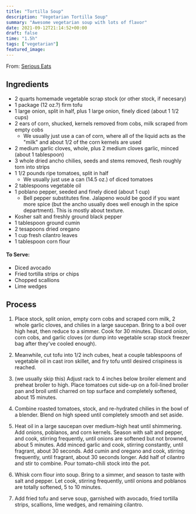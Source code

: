```yaml
---
title: "Tortilla Soup"
description: "Vegetarian Tortilla Soup"
summary: "Awesome vegetarian soup with lots of flavor"
date: 2021-09-12T21:14:52+00:00
draft: false
time: "1.5h"
tags: ["vegetarian"]
featured_image: 
---
```


From: [Serious Eats](https://www.seriouseats.com/real-deal-tortilla-soup-recipe "Real Deal Tortilla Soup Recipe")

## Ingredients

- 2 quarts homemade vegetable scrap stock (or other stock, if necesary)
- 1 package (12 oz.?) firm tofu
- 1 large onion, split in half, plus 1 large onion, finely diced (about 1 1/2 cups)
- 2 ears of corn, shucked, kernels removed from cobs, milk scraped from empty cobs
  - We usually just use a can of corn, where all of the liquid acts as the "milk" and about 1/2 of the corn kernels are used
- 2 medium garlic cloves, whole, plus 2 medium cloves garlic, minced (about 1 tablespoon)
- 3 whole dried ancho chilies, seeds and stems removed, flesh roughly torn into strips
- 1 1/2 pounds ripe tomatoes, split in half
  - We usually just use a can (14.5 oz.) of diced tomatoes
- 2 tablespoons vegetable oil
- 1 poblano pepper, seeded and finely diced (about 1 cup)
  - Bell pepper substitutes fine.  Jalapeno would be good if you want more spice (but the ancho usually does well enough in the spice department).  This is mostly about texture.
- Kosher salt and freshly ground black pepper
- 1 tablespoon ground cumin
- 2 tesapoons dried oregano
- 1 cup fresh cilantro leaves
- 1 tablespoon corn flour
 
#### To Serve:
- Diced avocado
- Fried tortilla strips or chips
- Chopped scallions
- Lime wedges

## Process

1. Place stock, split onion, empty corn cobs and scraped corn milk, 2 whole garlic cloves, and chilies in a large saucepan. Bring to a boil over high heat, then reduce to a simmer. Cook for 30 minutes. Discard onion, corn cobs, and garlic cloves (or dump into vegetable scrap stock freezer bag after they've cooled enough).

1. Meanwhile, cut tofu into 1/2 inch cubes, heat a couple tablespoons of vegetable oil in cast iron skillet, and fry tofu until desired crispiness is reached.

1. (we usually skip this) Adjust rack to 4 inches below broiler element and preheat broiler to high. Place tomatoes cut side-up on a foil-lined broiler pan and broil until charred on top surface and completely softened, about 15 minutes.

1. Combine roasted tomatoes, stock, and re-hydrated chilies in the bowl of a blender. Blend on high speed until completely smooth and set aside.

1. Heat oil in a large saucepan over medium-high heat until shimmering. Add onions, poblanos, and corn kernels. Season with salt and pepper, and cook, stirring frequently, until onions are softened but not browned, about 5 minutes. Add minced garlic and cook, stirring constantly, until fragrant, about 30 seconds. Add cumin and oregano and cook, stirring frequently, until fragrant, about 30 seconds longer. Add half of cilantro and stir to combine. Pour tomato-chili stock into the pot.

1. Whisk corn flour into soup. Bring to a simmer, and season to taste with salt and pepper. Let cook, stirring frequently, until onions and poblanos are totally softened, 5 to 10 minutes.

1. Add fried tofu and serve soup, garnished with avocado, fried tortilla strips, scallions, lime wedges, and remaining cilantro.